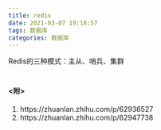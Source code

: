 ```yaml
---
title: redis
date: 2021-03-07 19:18:57
tags: 数据库
categories: 数据库
---
```


<p>Redis的三种模式：主从、哨兵、集群</p>

<h4 style="margin-top: 40px;"><附></h4>
<ol>
  <li>https://zhuanlan.zhihu.com/p/62936527</li>
  <li>https://zhuanlan.zhihu.com/p/62947738</li>
</ol>
